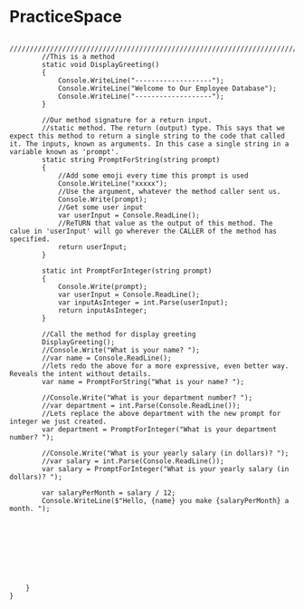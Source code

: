 # PracticeSpace

            /////////////////////////////////////////////////////////////////////////////////////////////
            //This is a method
            static void DisplayGreeting()
            {
                Console.WriteLine("-------------------");
                Console.WriteLine("Welcome to Our Employee Database");
                Console.WriteLine("-------------------");
            }

            //Our method signature for a return input.
            //static method. The return (output) type. This says that we expect this method to return a single string to the code that called it. The inputs, known as arguments. In this case a single string in a variable known as 'prompt'.
            static string PromptForString(string prompt)
            {
                //Add some emoji every time this prompt is used
                Console.WriteLine("xxxxx");
                //Use the argument, whatever the method caller sent us.
                Console.Write(prompt);
                //Get some user input
                var userInput = Console.ReadLine();
                //ReTURN that value as the output of this method. The calue in 'userInput' will go wherever the CALLER of the method has specified.
                return userInput;
            }

            static int PromptForInteger(string prompt)
            {
                Console.Write(prompt);
                var userInput = Console.ReadLine();
                var inputAsInteger = int.Parse(userInput);
                return inputAsInteger;
            }

            //Call the method for display greeting
            DisplayGreeting();
            //Console.Write("What is your name? ");
            //var name = Console.ReadLine();
            //lets redo the above for a more expressive, even better way. Reveals the intent without details.
            var name = PromptForString("What is your name? ");

            //Console.Write("What is your department number? ");
            //var department = int.Parse(Console.ReadLine());
            //Lets replace the above department with the new prompt for integer we just created.
            var department = PromptForInteger("What is your department number? ");

            //Console.Write("What is your yearly salary (in dollars)? ");
            //var salary = int.Parse(Console.ReadLine());
            var salary = PromptForInteger("What is your yearly salary (in dollars)? ");

            var salaryPerMonth = salary / 12;
            Console.WriteLine($"Hello, {name} you make {salaryPerMonth} a month. ");









        }
    }
